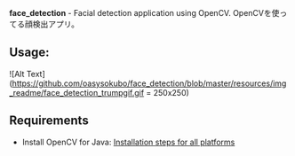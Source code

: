 **face_detection** - Facial detection application using OpenCV. OpenCVを使ってる顔検出アプリ。


**Usage:**
-----------
![Alt Text](https://github.com/oasysokubo/face_detection/blob/master/resources/img_readme/face_detection_trumpgif.gif = 250x250)


**Requirements**
------------------
- Install OpenCV for Java: [Installation steps for all platforms](https://github.com/opencv-java/opencv-java-tutorials/blob/master/docs/source/01-installing-opencv-for-java.rst)
